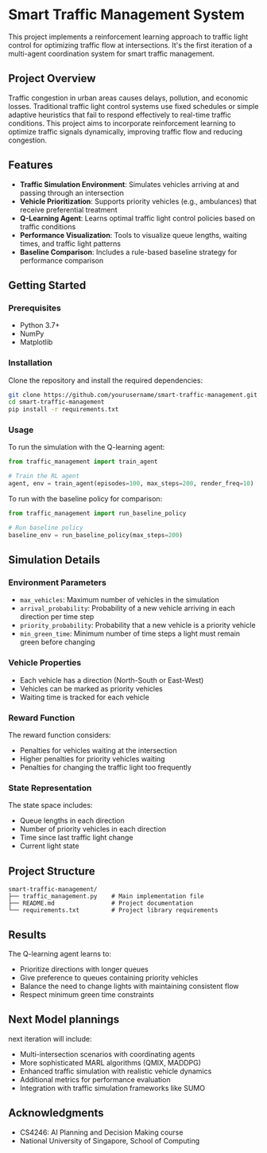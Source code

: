 # Smart Traffic Management System

This project implements a reinforcement learning approach to traffic light control for optimizing traffic flow at intersections. It's the first iteration of a multi-agent coordination system for smart traffic management.

## Project Overview

Traffic congestion in urban areas causes delays, pollution, and economic losses. Traditional traffic light control systems use fixed schedules or simple adaptive heuristics that fail to respond effectively to real-time traffic conditions. This project aims to incorporate reinforcement learning to optimize traffic signals dynamically, improving traffic flow and reducing congestion.

## Features

- **Traffic Simulation Environment**: Simulates vehicles arriving at and passing through an intersection
- **Vehicle Prioritization**: Supports priority vehicles (e.g., ambulances) that receive preferential treatment
- **Q-Learning Agent**: Learns optimal traffic light control policies based on traffic conditions
- **Performance Visualization**: Tools to visualize queue lengths, waiting times, and traffic light patterns
- **Baseline Comparison**: Includes a rule-based baseline strategy for performance comparison

## Getting Started

### Prerequisites

- Python 3.7+
- NumPy
- Matplotlib

### Installation

Clone the repository and install the required dependencies:

```bash
git clone https://github.com/yourusername/smart-traffic-management.git
cd smart-traffic-management
pip install -r requirements.txt
```

### Usage

To run the simulation with the Q-learning agent:

```python
from traffic_management import train_agent

# Train the RL agent
agent, env = train_agent(episodes=100, max_steps=200, render_freq=10)
```

To run with the baseline policy for comparison:

```python
from traffic_management import run_baseline_policy

# Run baseline policy
baseline_env = run_baseline_policy(max_steps=200)
```

## Simulation Details

### Environment Parameters

- `max_vehicles`: Maximum number of vehicles in the simulation
- `arrival_probability`: Probability of a new vehicle arriving in each direction per time step
- `priority_probability`: Probability that a new vehicle is a priority vehicle
- `min_green_time`: Minimum number of time steps a light must remain green before changing

### Vehicle Properties

- Each vehicle has a direction (North-South or East-West)
- Vehicles can be marked as priority vehicles
- Waiting time is tracked for each vehicle

### Reward Function

The reward function considers:

- Penalties for vehicles waiting at the intersection
- Higher penalties for priority vehicles waiting
- Penalties for changing the traffic light too frequently

### State Representation

The state space includes:

- Queue lengths in each direction
- Number of priority vehicles in each direction
- Time since last traffic light change
- Current light state

## Project Structure

```
smart-traffic-management/
├── traffic_management.py    # Main implementation file
├── README.md                # Project documentation
└── requirements.txt         # Project library requirements
```

## Results

The Q-learning agent learns to:

- Prioritize directions with longer queues
- Give preference to queues containing priority vehicles
- Balance the need to change lights with maintaining consistent flow
- Respect minimum green time constraints

## Next Model plannings

next iteration will include:

- Multi-intersection scenarios with coordinating agents
- More sophisticated MARL algorithms (QMIX, MADDPG)
- Enhanced traffic simulation with realistic vehicle dynamics
- Additional metrics for performance evaluation
- Integration with traffic simulation frameworks like SUMO

## Acknowledgments

- CS4246: AI Planning and Decision Making course
- National University of Singapore, School of Computing
